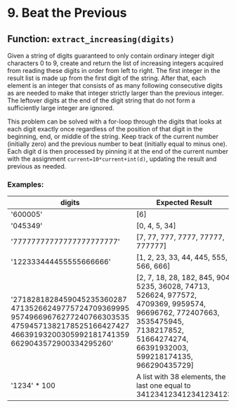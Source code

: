 <h1>9. Beat the Previous</h1>

<h2>Function: <code>extract_increasing(digits)</code></h2>

<p>
  Given a string of digits guaranteed to only contain ordinary integer digit characters 0 to 9, create and return the list of increasing integers acquired from reading these digits in order from left to right. The first integer in the result list is made up from the first digit of the string. After that, each element is an integer that consists of as many following consecutive digits as are needed to make that integer strictly larger than the previous integer. The leftover digits at the end of the digit string that do not form a sufficiently large integer are ignored.
</p>

<p>
  This problem can be solved with a for-loop through the digits that looks at each digit exactly once regardless of the position of that digit in the beginning, end, or middle of the string. Keep track of the current number (initially zero) and the previous number to beat (initially equal to minus one). Each digit d is then processed by pinning it at the end of the current number with the assignment <code>current=10*current+int(d)</code>, updating the result and previous as needed.
</p>

<h3>Examples:</h3>

<table>
  <thead>
    <tr>
      <th>digits</th>
      <th>Expected Result</th>
    </tr>
  </thead>
  <tbody>
    <tr>
      <td>'600005'</td>
      <td>[6]</td>
    </tr>
    <tr>
      <td>'045349'</td>
      <td>[0, 4, 5, 34]</td>
    </tr>
    <tr>
      <td>'77777777777777777777777'</td>
      <td>[7, 77, 777, 7777, 77777, 777777]</td>
    </tr>
    <tr>
      <td>'122333444455555666666'</td>
      <td>[1, 2, 23, 33, 44, 445, 555, 566, 666]</td>
    </tr>
    <tr>
      <td>'2718281828459045235360287 47135266249775724709369995 95749669676277240766303535 47594571382178525166427427 46639193200305992181741359 6629043572900334295260'</td>
      <td>[2, 7, 18, 28, 182, 845, 904, 5235, 36028, 74713, 526624, 977572, 4709369, 9959574, 96696762, 772407663, 3535475945, 7138217852, 51664274274, 66391932003, 599218174135, 966290435729]</td>
    </tr>
    <tr>
      <td>'1234' * 100</td>
      <td>A list with 38 elements, the last one equal to 341234123412341234123</td>
    </tr>
  </tbody>
</table>
